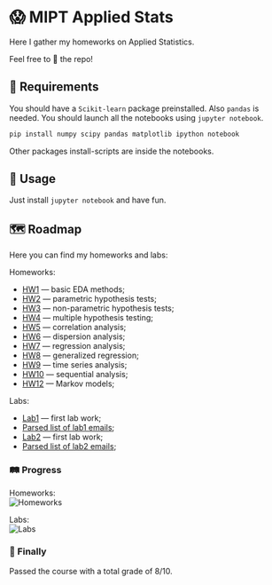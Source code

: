 # 😱 MIPT Applied Stats 
Here I gather my homeworks on Applied Statistics. 

Feel free to 🌟 the repo!

## 🍻 Requirements

You should have a `Scikit-learn` package preinstalled. Also `pandas` is needed. You should launch all the notebooks using `jupyter notebook`.
```bash
pip install numpy scipy pandas matplotlib ipython notebook
```
Other packages install-scripts are inside the notebooks. 

## 🧮 Usage
Just install `jupyter notebook` and have fun.

## 🗺 Roadmap
Here you can find my homeworks and labs:

Homeworks:
* [HW1](https://github.com/yk4r2/AppliedStats/tree/main/MIPT/homeworks/HW1) — basic EDA methods;
* [HW2](https://github.com/yk4r2/AppliedStats/tree/main/MIPT/homeworks/HW2) — parametric hypothesis tests;
* [HW3](https://github.com/yk4r2/AppliedStats/tree/main/MIPT/homeworks/HW3) — non-parametric hypothesis tests;
* [HW4](https://github.com/yk4r2/AppliedStats/tree/main/MIPT/homeworks/HW4) — multiple hypothesis testing;
* [HW5](https://github.com/yk4r2/AppliedStats/tree/main/MIPT/homeworks/HW5) — correlation analysis;
* [HW6](https://github.com/yk4r2/AppliedStats/tree/main/MIPT/homeworks/HW6) — dispersion analysis;
* [HW7](https://github.com/yk4r2/AppliedStats/tree/main/MIPT/homeworks/HW7) — regression analysis;
* [HW8](https://github.com/yk4r2/AppliedStats/tree/main/MIPT/homeworks/HW8) — generalized regression;
* [HW9](https://github.com/yk4r2/AppliedStats/tree/main/MIPT/homeworks/HW9) — time series analysis;
* [HW10](https://github.com/yk4r2/AppliedStats/tree/main/MIPT/homeworks/HW10) — sequential analysis;
* [HW12](https://github.com/yk4r2/AppliedStats/tree/main/MIPT/homeworks/HW12) — Markov models;


Labs:
* [Lab1](https://github.com/yk4r2/AppliedStats/blob/main/MIPT/labs/lab1) — first lab work;
* [Parsed list of lab1 emails](https://github.com/yk4r2/AppliedStats/tree/main/MIPT/labs/lab1/github_parser);
* [Lab2](https://github.com/yk4r2/AppliedStats/blob/main/MIPT/labs/lab2) — first lab work;
* [Parsed list of lab2 emails](https://github.com/yk4r2/AppliedStats/tree/main/MIPT/labs/lab2/github_parser);

### 🛤 Progress
Homeworks:\
![Homeworks](https://progress-bar.dev/11/?scale=12&width=200&suffix=)

Labs:\
![Labs](https://progress-bar.dev/2/?scale=2&width=200&suffix=)

### 🏁 Finally
Passed the course with a total grade of 8/10.

